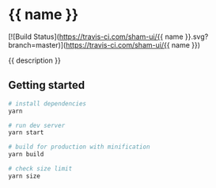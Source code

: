 # {{ name }}

[![Build Status](https://travis-ci.com/sham-ui/{{ name }}.svg?branch=master)](https://travis-ci.com/sham-ui/{{ name }})

{{ description }}

## Getting started

``` bash
# install dependencies
yarn

# run dev server
yarn start

# build for production with minification
yarn build

# check size limit
yarn size
```